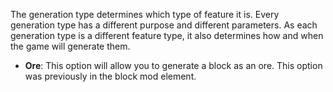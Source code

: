 The generation type determines which type of feature it is. Every generation type has a different purpose and different parameters.
As each generation type is a different feature type, it also determines how and when the game will generate them.

* **Ore**: This option will allow you to generate a block as an ore. This option was previously in the block mod element.